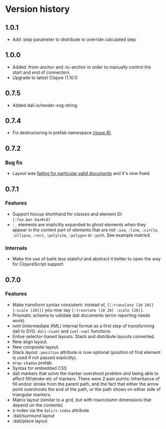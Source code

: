 # Version history

## 1.0.1

* Add :step parameter to distribute to override calculated step

## 1.0.0

* Added :from-anchor and :to-anchor in order to manually control the start and
  end of connectors
* Upgrade to latest Clojure (1.10.1)

## 0.7.5

* Added dali.io/render-svg-string

## 0.7.4

* Fix destructuring in prefab namespace
  [(issue 8)](https://github.com/stathissideris/dali/issues/8).

## 0.7.2

### Bug fix

* Layout was
  [failing for particular valid documents](https://github.com/stathissideris/dali/issues/5)
  and it's now fixed.

## 0.7.1

### Features

* Support hiccup shorthand for classes and element ID: `[:foo.bar.baz#id]`
* `:_` elements are implicitly expanded to ghost elements when they
  appear in the content part of elements that are not `:use`, `:line`,
  `:circle`, `:ellipse`, `:rect`, `:polyline`, `:polygon` or `:path`.
  See example matrix4.

### Internals

* Make the use of batik less stateful and abstract it better to open
  the way for ClojureScript support.

## 0.7.0

### Features

* Make transform syntax consistent: instead of, `[[:translate [10 20]]
  [:scale [20]]]` you now say `[:translate [10 20] :scale [20]]`.
* Prismatic schema to validate dali documents (error reporting needs
  work).
* ixml (intermediate XML) internal format as a first step of
  transforming dali to SVG. `dali->ixml` and `ixml->xml` functions.
* Enlive selector-based layouts. Stack and distribute layouts
  converted.
* New align layout.
* New composite layout.
* Stack layout `:position` attribute is now optional (position of
  first element is used if not passed explicitly).
* `drop-shadow` prefab.
* Syntax for embedded CSS
* dali markers that solve the marker overshoot problem and being able
  to affect fill/stroke etc of markers. There were 2 pain points:
  Inheritance of fill and/or stroke from the parent path, and the fact
  that either the arrow point overshoots the end of the path, or the
  path shows on either side of triangular markers.
* Matrix layout (similar to a grid, but with row/column dimensions
  that depend on the contents)
* z-index via the `dali/z-index` attribute
* :dali/surround layout
* :dali/place layout

